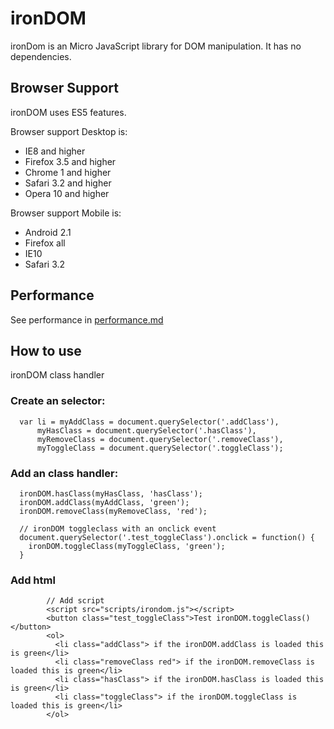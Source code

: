 ironDOM
=======

ironDom is an Micro JavaScript library for DOM manipulation. It has no dependencies.

## Browser Support
ironDOM uses ES5 features.

Browser support Desktop is:
- IE8 and higher
- Firefox 3.5 and higher
- Chrome 1 and higher
- Safari 3.2 and higher
- Opera 10 and higher

Browser support Mobile is:
- Android 2.1
- Firefox all
- IE10
- Safari 3.2


## Performance

See performance in [performance.md](https://github.com/ironDOM/ironDOM-class-module/blob/master/performance.md)


## How to use

ironDOM class handler

### Create an selector:
```
  var li = myAddClass = document.querySelector('.addClass'),
      myHasClass = document.querySelector('.hasClass'),
      myRemoveClass = document.querySelector('.removeClass'),
      myToggleClass = document.querySelector('.toggleClass');
```

### Add an class handler:
```
  ironDOM.hasClass(myHasClass, 'hasClass');
  ironDOM.addClass(myAddClass, 'green');
  ironDOM.removeClass(myRemoveClass, 'red');
  
  // ironDOM toggleclass with an onclick event
  document.querySelector('.test_toggleClass').onclick = function() {
    ironDOM.toggleClass(myToggleClass, 'green');
  }
```

### Add html
```
        // Add script
        <script src="scripts/irondom.js"></script>
        <button class="test_toggleClass">Test ironDOM.toggleClass()</button>
        <ol>
          <li class="addClass"> if the ironDOM.addClass is loaded this is green</li>
          <li class="removeClass red"> if the ironDOM.removeClass is loaded this is green</li>
          <li class="hasClass"> if the ironDOM.hasClass is loaded this is green</li>
          <li class="toggleClass"> if the ironDOM.toggleClass is loaded this is green</li>
        </ol>

```
